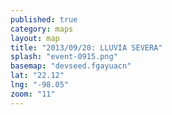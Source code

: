```yaml
---
published: true
category: maps
layout: map
title: "2013/09/20: LLUVIA SEVERA"
splash: "event-0915.png"
basemap: "devseed.fgayuacn"
lat: "22.12"
lng: "-98.05"
zoom: "11"
---
```




<script type='text/javascript'>

$('#pager').append("<input id='range' class='range' type='range' min='0' max='1.0' step='any' />");

$('.loading').show();
$('#info').hide();
L.mapbox.accessToken = 'pk.eyJ1IjoiZGV2c2VlZCIsImEiOiJnUi1mbkVvIn0.018aLhX0Mb0tdtaT2QNe2Q';
var map = L.mapbox.map('map', null).setView([{{page.lat}}, {{page.lng}}], {{page.zoom}});
var baseLayer = L.mapbox.tileLayer('devseed.tampico2014');
map.addLayer(baseLayer);
var municipalitesLayer = L.geoJson();
var overlay = L.mapbox.tileLayer('devseed.tampicoFlooded').addTo(map);
var range = document.getElementById('range');
var markers = L.mapbox.featureLayer();
var municipalityKey = [];
municipalitesLayer.addTo(map);
markers.addTo(map);


new L.Control.MiniMap(L.mapbox.tileLayer('devseed.jfe5nhb2'), {
        aimingRectOptions: {
            color: '#FFBF00'
        }
    })
    .addTo(map);

 $.ajax({
        type: 'GET',
        url: 'http://201.175.32.249/api/action/datastore_search?resource_id=738a516d-67aa-4b4b-837a-2b81b9c9f61f&filters={"Code": "20300200920130130"}&limit=100000',
        dataType: 'jsonp',
        success: function(data) {
			
			console.log(data);
		
            $.each(data.result.records, function(index, value) {

                if (value.MunId) {

                    var munId = value.MunId.toString();
                    if (munId.length == 4) {
                        munId = '0' + munId;
                    }
                    var stateId = munId.substring(0, 2);
                    var munId = munId.substring(2);
                    
                    
                    var marker = L.marker(new L.LatLng(value['LATITUD'], value['LONGITUD']), {
                            'title': 'test',
                            'id': munId
                        });

                      var markup = '<b>' + value['TIPO.DE.APOYO'] + '</b><br>' + value['MUNICIPIO'] + '<br>' + value['ESTADO'] + '<br>' + withCommas(value['MONTO.RECONSTRUCCION']);


                       // marker.setIcon(L.icon(icon));
                        marker.bindPopup(markup, {
                            autoPan: true
                        });

                        markers.addLayer(marker);
                        
                        $('.loading').hide();
	
		
                }

            });
            
            }
      });
      
 

var hash = window.location.hash;
if (hash === '#embed') {
    $('body').addClass('embed');
}
   
         
function withCommas(x) {
    return x.toString().replace(/\B(?=(\d{3})+(?!\d))/g, ",");
}


function clip() {
  var nw = map.containerPointToLayerPoint([0, 0]),
      se = map.containerPointToLayerPoint(map.getSize()),
      clipX = nw.x + (se.x - nw.x) * range.value;

  overlay.getContainer().style.clip = 'rect(' + [nw.y, clipX, se.y, nw.x].join('px,') + 'px)';
}

range['oninput' in range ? 'oninput' : 'onchange'] = clip;
map.on('move', clip);

clip();


</script>  
